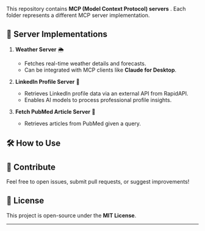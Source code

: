 
This repository contains **MCP (Model Context Protocol) servers** . Each folder represents a different MCP server implementation.  

## 📂 Server Implementations  

1. **Weather Server** 🌦️  
   - Fetches real-time weather details and forecasts.  
   - Can be integrated with MCP clients like **Claude for Desktop**.  

2. **LinkedIn Profile Server** 🔗  
   - Retrieves LinkedIn profile data via an external API from RapidAPI.  
   - Enables AI models to process professional profile insights.
  
3. **Fetch PubMed Article Server** 🔗  
   - Retrieves articles from PubMed given a query.  

## 🛠️ How to Use  


## 📢 Contribute  
Feel free to open issues, submit pull requests, or suggest improvements!  

## 📜 License  
This project is open-source under the **MIT License**.  

---

